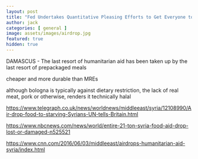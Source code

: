 ```yaml
---
layout: post
title: "Fed Undertakes Quantitative Pleasing Efforts to Get Everyone to Just Calm Down for Wile"
author: jack
categories: [ general ]
image: assets/images/airdrop.jpg
featured: true
hidden: true
---
```


DAMASCUS - The last resort of humanitarian aid has been taken up by the last resort of prepackaged meals 



cheaper and more durable than MREs


although bologna is typically against dietary restriction, the lack of real meat, pork or otherwise, renders it technically halal

https://www.telegraph.co.uk/news/worldnews/middleeast/syria/12108990/Air-drop-food-to-starving-Syrians-UN-tells-Britain.html

https://www.nbcnews.com/news/world/entire-21-ton-syria-food-aid-drop-lost-or-damaged-n525521

https://www.cnn.com/2016/06/03/middleeast/airdrops-humanitarian-aid-syria/index.html